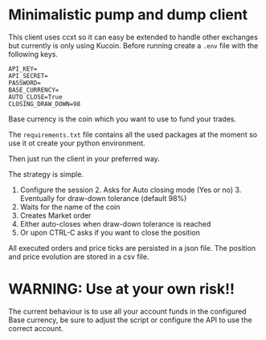 # Minimalistic pump and dump client

This client uses ccxt so it can easy be extended to handle other exchanges but currently is only using Kucoin.
Before running create a `.env` file with the following keys.

    API_KEY=
    API_SECRET=
    PASSWORD=
    BASE_CURRENCY=
    AUTO_CLOSE=True
    CLOSING_DRAW_DOWN=98

Base currency is the coin which you want to use to fund your trades.

The `requirements.txt` file contains all the used packages at the moment
so use it ot create your python environment.

Then just run the client in your preferred way.

The strategy is simple.
1. Configure the session
   2. Asks for Auto closing mode (Yes or no)
   3. Eventually for draw-down tolerance (default 98%)
2. Waits for the name of the coin
3. Creates Market order
4. Either auto-closes when draw-down tolerance is reached
5. Or upon CTRL-C asks if you want to close the position

All executed orders and price ticks are persisted in a json file.
The position and price evolution are stored in a csv file.

# WARNING: Use at your own risk!!
The current behaviour is to use all your account funds in the configured
Base currency, be sure to adjust the script or configure the API to use the correct account.
